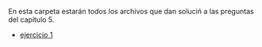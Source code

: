 En esta carpeta estarán todos los archivos que dan soluciń a las preguntas
del capítulo 5.

* [ejercicio 1](ej1.c) 
